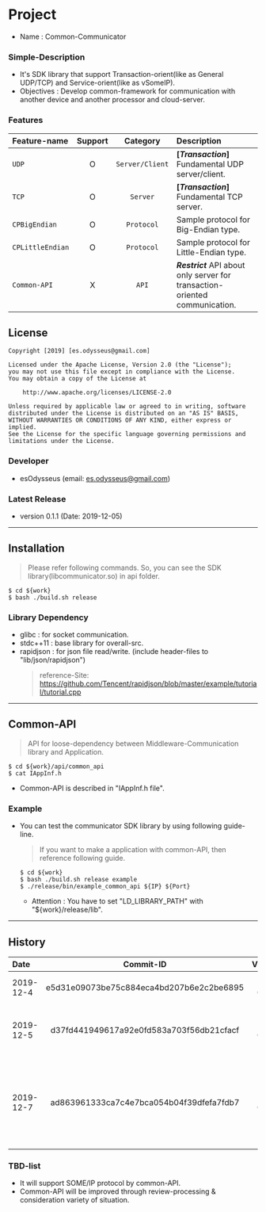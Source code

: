 # Project
- Name : Common-Communicator

### Simple-Description
- It's SDK library that support Transaction-orient(like as General UDP/TCP) and Service-orient(like as vSomeIP).
- Objectives : Develop common-framework for communication with another device and another processor and cloud-server.

### Features
Feature-name | Support | Category | Description
:---|:---:|:---:|:---
`UDP` | O | `Server/Client` | **[_Transaction_]** Fundamental UDP server/client.
`TCP` | O | `Server` | **[_Transaction_]** Fundamental TCP server.
`CPBigEndian` | O | `Protocol` | Sample protocol for Big-Endian type.
`CPLittleEndian` | O | `Protocol` | Sample protocol for Little-Endian type.
`Common-API` | X | `API` | **_Restrict_** API about only server for transaction-oriented communication.

## License
```
Copyright [2019] [es.odysseus@gmail.com]

Licensed under the Apache License, Version 2.0 (the "License");
you may not use this file except in compliance with the License.
You may obtain a copy of the License at

    http://www.apache.org/licenses/LICENSE-2.0

Unless required by applicable law or agreed to in writing, software
distributed under the License is distributed on an "AS IS" BASIS,
WITHOUT WARRANTIES OR CONDITIONS OF ANY KIND, either express or implied.
See the License for the specific language governing permissions and
limitations under the License.
```

### Developer
- esOdysseus (email: es.odysseus@gmail.com)

### Latest Release
- version 0.1.1 (Date: 2019-12-05)
---
## Installation
> Please refer following commands.
> So, you can see the SDK library(libcommunicator.so) in api folder.
```shell
$ cd ${work}
$ bash ./build.sh release
```
### Library Dependency
- glibc     : for socket communication.
- stdc++11  : base library for overall-src.
- rapidjson : for json file read/write. (include header-files to "lib/json/rapidjson")
    > reference-Site: https://github.com/Tencent/rapidjson/blob/master/example/tutorial/tutorial.cpp
---
## Common-API
   > API for loose-dependency between Middleware-Communication library and Application.
   ```shell
   $ cd ${work}/api/common_api
   $ cat IAppInf.h
   ```
   - Common-API is described in "IAppInf.h file".

### Example
- You can test the communicator SDK library by using following guide-line.
   > If you want to make a application with common-API, then reference following guide.
   ```shell
   $ cd ${work}
   $ bash ./build.sh release example
   $ ./release/bin/example_common_api ${IP} ${Port}
   ```
   - Attention : You have to set "LD_LIBRARY_PATH" with "${work}/release/lib".
---
## History
Date | Commit-ID | Version | Description
:---|:---:|:---:|:---
2019-12-4 | e5d31e09073be75c884eca4bd207b6e2c2be6895 | Ver 0.1.0 | First commit for Common-Communicator.
2019-12-5 | d37fd441949617a92e0fd583a703f56db21cfacf | Ver 0.1.1 | Change folder-tree and API-design change.
2019-12-7 | ad863961333ca7c4e7bca054b04f39dfefa7fdb7 | Ver 0.1.1 | 1. Add Logger.<br> 2. UDP connected-call-back op enable.<br> 3. Remove 'using namespace std'.

### TBD-list
- It will support SOME/IP protocol by common-API.
- Common-API will be improved through review-processing & consideration variety of situation.
